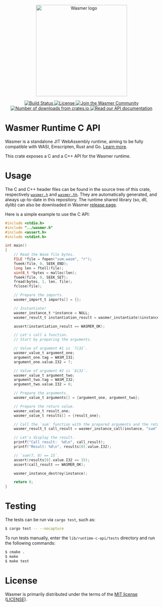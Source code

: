 <p align="center">
  <a href="https://wasmer.io" target="_blank" rel="noopener noreferrer">
    <img width="300" src="https://raw.githubusercontent.com/wasmerio/wasmer/master/logo.png" alt="Wasmer logo">
  </a>
</p>

<p align="center">
  <a href="https://dev.azure.com/wasmerio/wasmer/_build/latest?definitionId=3&branchName=master">
    <img src="https://img.shields.io/azure-devops/build/wasmerio/wasmer/3.svg?style=flat-square" alt="Build Status">
  </a>
  <a href="https://github.com/wasmerio/wasmer/blob/master/LICENSE">
    <img src="https://img.shields.io/github/license/wasmerio/wasmer.svg?style=flat-square" alt="License">
  </a>
  <a href="https://spectrum.chat/wasmer">
    <img src="https://withspectrum.github.io/badge/badge.svg" alt="Join the Wasmer Community">
  </a>
  <a href="https://crates.io/crates/wasmer-runtime-c-api">
    <img src="https://img.shields.io/crates/d/wasmer-runtime-c-api.svg?style=flat-square" alt="Number of downloads from crates.io">
  </a>
  <a href="https://docs.rs/wasmer-runtime-c-api">
    <img src="https://docs.rs/wasmer-runtime-c-api/badge.svg" alt="Read our API documentation">
  </a>
</p>

# Wasmer Runtime C API

Wasmer is a standalone JIT WebAssembly runtime, aiming to be fully
compatible with WASI, Emscripten, Rust and Go. [Learn
more](https://github.com/wasmerio/wasmer).

This crate exposes a C and a C++ API for the Wasmer runtime.

# Usage

The C and C++ header files can be found in the source tree of this
crate, respectively [`wasmer.h`][wasmer_h] and
[`wasmer.hh`][wasmer_hh]. They are automatically generated, and always
up-to-date in this repository.
The runtime shared library (so, dll, dylib) can also be downloaded in Wasmer [release page](https://github.com/wasmerio/wasmer/releases).

Here is a simple example to use the C API:

```c
#include <stdio.h>
#include "../wasmer.h"
#include <assert.h>
#include <stdint.h>

int main()
{
    // Read the Wasm file bytes.
    FILE *file = fopen("sum.wasm", "r");
    fseek(file, 0, SEEK_END);
    long len = ftell(file);
    uint8_t *bytes = malloc(len);
    fseek(file, 0, SEEK_SET);
    fread(bytes, 1, len, file);
    fclose(file);

    // Prepare the imports.
    wasmer_import_t imports[] = {};

    // Instantiate!
    wasmer_instance_t *instance = NULL;
    wasmer_result_t instantiation_result = wasmer_instantiate(&instance, bytes, len, imports, 0);

    assert(instantiation_result == WASMER_OK);

    // Let's call a function.
    // Start by preparing the arguments.

    // Value of argument #1 is `7i32`.
    wasmer_value_t argument_one;
    argument_one.tag = WASM_I32;
    argument_one.value.I32 = 7;

    // Value of argument #2 is `8i32`.
    wasmer_value_t argument_two;
    argument_two.tag = WASM_I32;
    argument_two.value.I32 = 8;

    // Prepare the arguments.
    wasmer_value_t arguments[] = {argument_one, argument_two};

    // Prepare the return value.
    wasmer_value_t result_one;
    wasmer_value_t results[] = {result_one};

    // Call the `sum` function with the prepared arguments and the return value.
    wasmer_result_t call_result = wasmer_instance_call(instance, "sum", arguments, 2, results, 1);

    // Let's display the result.
    printf("Call result:  %d\n", call_result);
    printf("Result: %d\n", results[0].value.I32);

    // `sum(7, 8) == 15`.
    assert(results[0].value.I32 == 15);
    assert(call_result == WASMER_OK);

    wasmer_instance_destroy(instance);

    return 0;
}
```

# Testing

The tests can be run via `cargo test`, such as:

```sh
$ cargo test -- --nocapture
```

To run tests manually, enter the `lib/runtime-c-api/tests` directory
and run the following commands:

```sh
$ cmake .
$ make
$ make test
```


# License

Wasmer is primarily distributed under the terms of the [MIT
license][mit-license] ([LICENSE][license]).


[wasmer_h]: ./wasmer.h
[wasmer_hh]: ./wasmer.hh
[mit-license]: http://opensource.org/licenses/MIT
[license]: https://github.com/wasmerio/wasmer/blob/master/LICENSE
